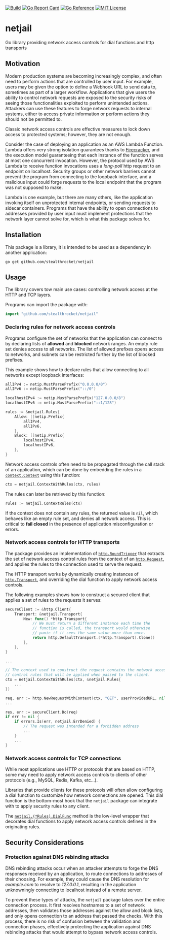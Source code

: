 [![Build](https://github.com/stealthrocket/netjail/actions/workflows/build.yml/badge.svg)](https://github.com/stealthrocket/netjail/actions/workflows/build.yml)
[![Go Report Card](https://goreportcard.com/badge/github.com/stealthrocket/netjail)](https://goreportcard.com/report/github.com/stealthrocket/netjail)
[![Go Reference](https://pkg.go.dev/badge/github.com/stealthrocket/netjail.svg)](https://pkg.go.dev/github.com/stealthrocket/netjail)
[![MIT License](https://img.shields.io/badge/license-MIT-blue.svg)](LICENSE)

# netjail
Go library providing network access controls for dial functions and http transports

## Motivation

Modern production systems are becoming increasingly complex, and often need to
perform actions that are controlled by user input. For example, users may be
given the option to define a Webhook URL to send data to, sometimes as part of
a larger workflow. Applications that give users the ability to control network
requests are exposed to the security risks of seeing those functionalities
exploited to perform unintended actions. Attackers can use these features to
forge network requests to internal systems, either to access private information
or perform actions they should not be permitted to.

Classic network access controls are effective measures to lock down access to
protected systems; however, they are not enough.

Consider the case of deploying an application as an AWS Lambda Function. Lambda
offers very strong isolation guarantees thanks to [Firecracker][firecracker],
and the execution model guaranteeing that each instance of the function serves
at most one concurrent invocation. However, the protocol used by AWS Lambda to
receive function invocations uses a *long-poll* http request to an endpoint on
localhost. Security groups or other network barriers cannot prevent the program
from connecting to the loopback interface, and a malicious input could forge
requests to the local endpoint that the program was not supposed to make.

Lambda is one example, but there are many others, like the application invoking
itself on unprotected internal endpoints, or sending requests to sidecar
containers. Programs that have the ability to open connections to addresses
provided by user input must implement protections that the network layer cannot
solve for, which is what this package solves for.

[firecracker]: https://firecracker-microvm.github.io/

## Installation

This package is a library, it is intended to be used as a dependency in another
application:
```
go get github.com/stealthrocket/netjail
```

## Usage

The library covers tow main use cases: controlling network access at the HTTP
and TCP layers.

Programs can import the package with:
```go
import "github.com/stealthrocket/netjail"
```

### Declaring rules for network access controls

Programs configure the set of networks that the application can connect to by
declaring lists of **allowed** and **blocked** network ranges. An empty rule set
denies access to all networks. The list of allowed prefixes opens access to
networks, and subnets can be restricted further by the list of blocked prefixes.

This example shows how to declare rules that allow connecting to all networks
except loopback interfaces:
```go
allIPv4 := netip.MustParsePrefix("0.0.0.0/0")
allIPv6 := netip.MustParsePrefix("::/0")

localhostIPv4 := netip.MustParsePrefix("127.0.0.0/8")
localhostIPv6 := netip.MustParsePrefix("::1/128")

rules := &netjail.Rules{
    Allow: []netip.Prefix{
        allIPv4,
        allIPv6,
    },
    Block: []netip.Prefix{
        localhostIPv4,
        localhostIPv6,
    },
}
```

Network access controls often need to be propagated through the call stack of an
application, which can be done by embedding the rules in a
[`context.Context`](https://pkg.go.dev/context#Context) using this function:
```go
ctx = netjail.ContextWithRules(ctx, rules)
```
The rules can later be retrieved by this function:
```go
rules := netjail.ContextRules(ctx)
```
If the context does not contain any rules, the returned value is `nil`, which
behaves like an empty rule set, and denies all network access. This is critical
to **fail closed** in the presence of application misconfiguration or errors.

### Network access controls for HTTP transports

The package provides an implementation of
[`http.RoundTripper`][httpRoundTripper] that extracts the set of network access
control rules from the context of an [`http.Request`][httpRequest], and applies
the rules to the connection used to serve the request.

The HTTP transport works by dynamically creating instances of
[`http.Transport`][httpTransport], and overriding the dial function to apply
network access controls.

The following examples shows how to construct a secured client that applies a
set of rules to the requests it serves:
```go
secureClient := &http.Client{
    Transport: &netjail.Transport{
        New: func() *http.Transport{
            // We must return a different instance each time the
            // function is called, the transport would otherwise
            // panic if it sees the same value more than once.
            return http.DefaultTransport.(*http.Transport).Clone()
        },
    },
}

...

// The context used to construct the request contains the network access
// control rules that will be applied when passed to the client.
ctx = netjail.ContextWithRules(ctx, &netjail.Rules{
    ...
})

req, err := http.NewRequestWithContext(ctx, "GET", userProvidedURL, nil)
...

res, err := secureClient.Do(req)
if err != nil {
    if errors.Is(err, netjail.ErrDenied) {
        // The request was intended for a forbidden address
        ...
    }
    ...
}
```

[httpRoundTripper]: https://pkg.go.dev/net/http#RoundTripper
[httpRequest]:      https://pkg.go.dev/net/http#Request.Context
[httpTransport]:    https://pkg.go.dev/net/http#Transport

### Network access controls for TCP connections

While most applications use HTTP or protocols that are based on HTTP, some may
need to apply network access controls to clients of other protocols
(e.g., MySQL, Redis, Kafka, etc...).

Libraries that provide clients for these protocols will often allow configuring
a dial function to customize how network connections are opened. This dial
function is the bottom-most hook that the `netjail` package can integrate with
to apply security rules to any client.

The [`netjail.(*Rules).DialFunc`][dialFunc] method is the low-level wrapper that
decorates dial functions to apply network access controls defined in the
originating rules.

[dialFunc]: https://pkg.go.dev/github.com/stealthrocket/netjail#Rules.DialFunc

## Security Considerations

### Protection against DNS rebinding attacks

DNS rebinding attacks occur when an attacker attempts to forge the DNS responses
received by an application, to route connections to addresses of their choosing.
For example, they could cause the DNS resolution for *example.com* to resolve to
*127.0.0.1*, resulting in the application unknowningly connecting to localhost
instead of a remote server.

To prevent these types of attacks, the `netjail` package takes over the entire
connection process. It first resolves hostnames to a set of network addresses,
then validates those addresses against the allow and block lists, and only opens
connection to an address that passed the checks. With this process, there is no
risk of confusion between the validation and connection phases, effectively
protecting the application against DNS rebinding attacks that would attempt to
bypass network access controls.
